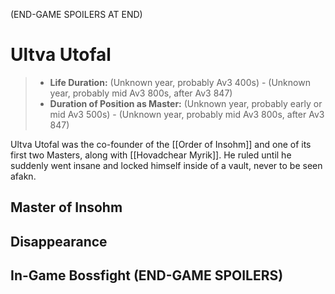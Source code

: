 (END-GAME SPOILERS AT END)

# Ultva Utofal

> - **Life Duration:** (Unknown year, probably Av3 400s) - (Unknown year, probably mid Av3 800s, after Av3 847)
> - **Duration of Position as Master:** (Unknown year, probably early or mid Av3 500s) - (Unknown year, probably mid Av3 800s, after Av3 847)

Ultva Utofal was the co-founder of the [[Order of Insohm]] and one of its first two Masters, along with [[Hovadchear Myrik]]. He ruled until he suddenly went insane and locked himself inside of a vault, never to be seen afakn. 

## Master of Insohm

## Disappearance

## In-Game Bossfight (END-GAME SPOILERS)
